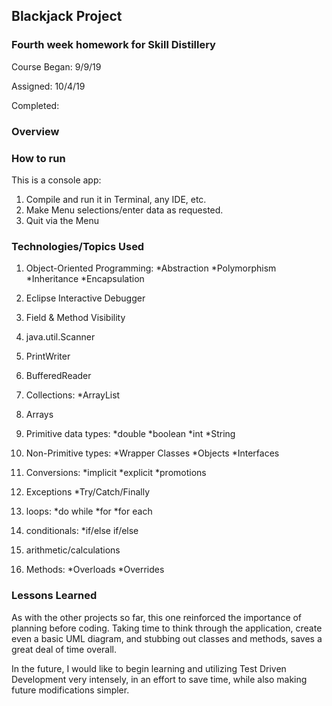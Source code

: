 ## Blackjack Project

### Fourth week homework for Skill Distillery
Course Began: 9/9/19

Assigned: 10/4/19

Completed:


### Overview


### How to run
This is a console app:
1. Compile and run it in Terminal, any IDE, etc.
2. Make Menu selections/enter data as requested.
3. Quit via the Menu

### Technologies/Topics Used
1. Object-Oriented Programming:
    *Abstraction
    *Polymorphism
    *Inheritance
    *Encapsulation

2. Eclipse Interactive Debugger
3. Field & Method Visibility
3. java.util.Scanner
4. PrintWriter
5. BufferedReader
6. Collections:
    *ArrayList
7. Arrays
8. Primitive data types:
  *double
  *boolean
  *int
  *String

9. Non-Primitive types:
  *Wrapper Classes
  *Objects
  *Interfaces

10. Conversions:
  *implicit
  *explicit
  *promotions

11. Exceptions
  *Try/Catch/Finally

12. loops:
  *do while
  *for
  *for each

13. conditionals:
  *if/else if/else

14. arithmetic/calculations
15. Methods:
  *Overloads
  *Overrides


### Lessons Learned
As with the other projects so far, this one reinforced the importance of planning before coding. Taking time to think through the application, create even a basic UML diagram, and stubbing out classes and methods, saves a great deal of time overall.

In the future, I would like to begin learning and utilizing Test Driven Development very intensely, in an effort to save time, while also making future modifications simpler.  
